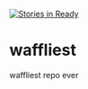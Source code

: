 [![Stories in Ready](https://badge.waffle.io/Jstaud/waffliest.png?label=ready&title=Ready)](https://waffle.io/Jstaud/waffliest)
# waffliest
waffliest repo ever
